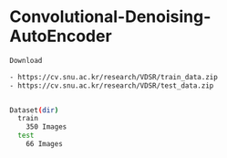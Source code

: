 # Convolutional-Denoising-AutoEncoder

```bash
Download

- https://cv.snu.ac.kr/research/VDSR/train_data.zip 
- https://cv.snu.ac.kr/research/VDSR/test_data.zip


Dataset(dir)
  train
    350 Images
  test
    66 Images
```


